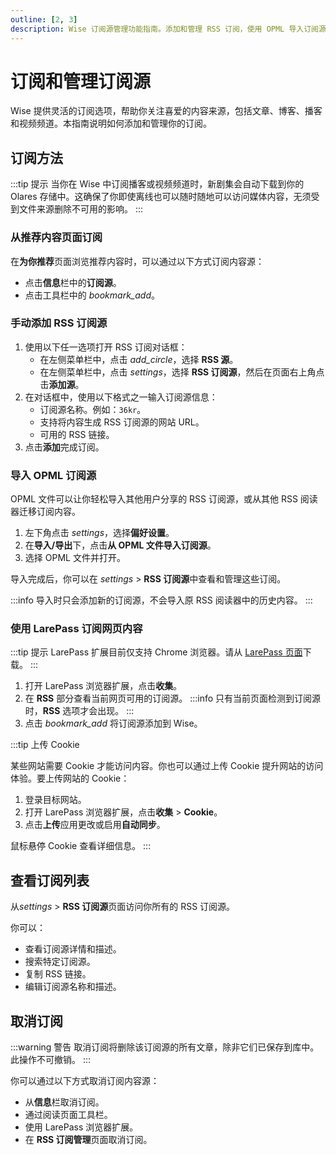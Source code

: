 ```yaml
---
outline: [2, 3]
description: Wise 订阅源管理功能指南。添加和管理 RSS 订阅，使用 OPML 导入订阅源，上传 Cookie 改善阅读体验。
---
```


# 订阅和管理订阅源
Wise 提供灵活的订阅选项，帮助你关注喜爱的内容来源，包括文章、博客、播客和视频频道。本指南说明如何添加和管理你的订阅。

## 订阅方法
:::tip 提示
当你在 Wise 中订阅播客或视频频道时，新剧集会自动下载到你的 Olares 存储中。这确保了你即使离线也可以随时随地可以访问媒体内容，无须受到文件来源删除不可用的影响。 
:::

### 从推荐内容页面订阅
在**为你推荐**页面浏览推荐内容时，可以通过以下方式订阅内容源：

* 点击**信息**栏中的**订阅源**。
* 点击工具栏中的 <i class="material-symbols-outlined">bookmark_add</i>。

### 手动添加 RSS 订阅源

1. 使用以下任一选项打开 RSS 订阅对话框：
    * 在左侧菜单栏中，点击 <i class="material-symbols-outlined">add_circle</i>，选择 **RSS 源**。
    * 在左侧菜单栏中，点击 <i class="material-symbols-outlined">settings</i>，选择 **RSS 订阅源**，然后在页面右上角点击**添加源**。
2. 在对话框中，使用以下格式之一输入订阅源信息：
    * 订阅源名称。例如：`36kr`。
    * 支持将内容生成 RSS 订阅源的网站 URL。
    * 可用的 RSS 链接。
3. 点击**添加**完成订阅。

### 导入 OPML 订阅源
OPML 文件可以让你轻松导入其他用户分享的 RSS 订阅源，或从其他 RSS 阅读器迁移订阅内容。

1. 左下角点击 <i class="material-symbols-outlined">settings</i>，选择**偏好设置**。
2. 在**导入/导出**下，点击**从 OPML 文件导入订阅源**。
3. 选择 OPML 文件并打开。

导入完成后，你可以在 <i class="material-symbols-outlined">settings</i> > **RSS 订阅源**中查看和管理这些订阅。

:::info
导入时只会添加新的订阅源，不会导入原 RSS 阅读器中的历史内容。
:::
### 使用 LarePass 订阅网页内容
:::tip 提示
LarePass 扩展目前仅支持 Chrome 浏览器。请从 [LarePass 页面](https://www.olares.xyz/larepass)下载。
:::

1. 打开 LarePass 浏览器扩展，点击**收集**。
2. 在 **RSS** 部分查看当前网页可用的订阅源。
   :::info
   只有当前页面检测到订阅源时，**RSS** 选项才会出现。
   :::
3. 点击 <i class="material-symbols-outlined">bookmark_add</i> 将订阅源添加到 Wise。

:::tip 上传 Cookie

某些网站需要 Cookie 才能访问内容。你也可以通过上传 Cookie 提升网站的访问体验。要上传网站的 Cookie：
1. 登录目标网站。
2. 打开 LarePass 浏览器扩展，点击**收集** > **Cookie**。
3. 点击**上传**应用更改或启用**自动同步**。

鼠标悬停 Cookie 查看详细信息。
:::
## 查看订阅列表

从<i class="material-symbols-outlined">settings</i> > **RSS 订阅源**页面访问你所有的 RSS 订阅源。

你可以：

* 查看订阅源详情和描述。
* 搜索特定订阅源。
* 复制 RSS 链接。
* 编辑订阅源名称和描述。

## 取消订阅

:::warning 警告
取消订阅将删除该订阅源的所有文章，除非它们已保存到库中。此操作不可撤销。
:::

你可以通过以下方式取消订阅内容源：

* 从**信息**栏取消订阅。
* 通过阅读页面工具栏。
* 使用 LarePass 浏览器扩展。
* 在 **RSS 订阅管理**页面取消订阅。